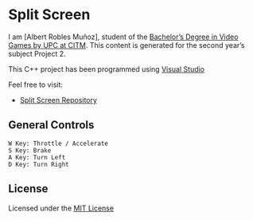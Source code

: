 # Split Screen

I am [Albert Robles Muñoz], student of the [Bachelor’s Degree in Video Games by UPC at CITM](https://www.citm.upc.edu/ing/estudis/graus-videojocs/). 
This content is generated for the second year’s subject Project 2.

This C++ project has been programmed using [Visual Studio](https://visualstudio.microsoft.com/es/vs/)

Feel free to visit:
- [Split Screen Repository](https://github.com/Albertito029/Split-Screen-Research)

## General Controls

	W Key: Throttle / Accelerate
	S Key: Brake
	A Key: Turn Left
	D Key: Turn Right

## License
Licensed under the [MIT License](LICENSE)
